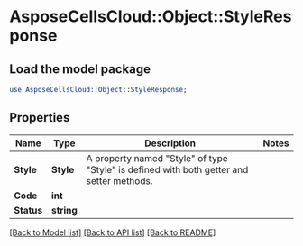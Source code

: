 # AsposeCellsCloud::Object::StyleResponse 

## Load the model package
```perl
use AsposeCellsCloud::Object::StyleResponse;
```

## Properties
Name | Type | Description | Notes
------------ | ------------- | ------------- | -------------
**Style** | **Style** | A property named "Style" of type "Style" is defined with both getter and setter methods. |
**Code** | **int** |  |
**Status** | **string** |  |  

[[Back to Model list]](../README.md#documentation-for-models) [[Back to API list]](../README.md#documentation-for-api-endpoints) [[Back to README]](../README.md)

